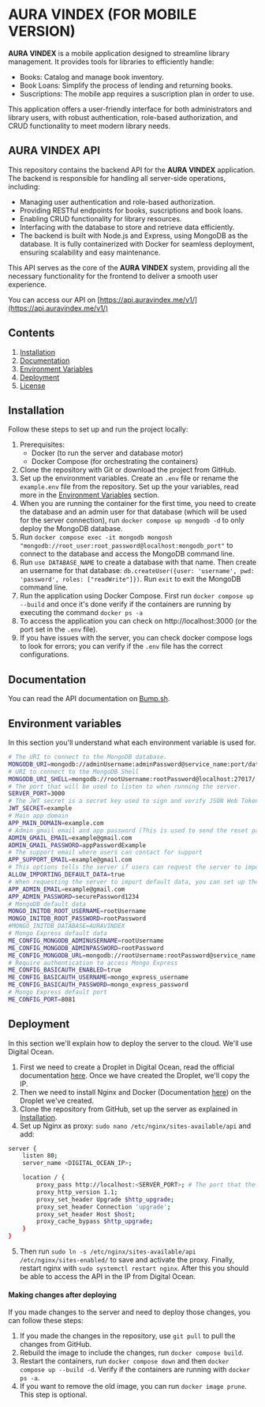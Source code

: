 # AURA VINDEX (FOR MOBILE VERSION)
**AURA VINDEX** is a mobile application designed to streamline library management. It provides tools for libraries to efficiently handle:
- Books: Catalog and manage book inventory.
- Book Loans: Simplify the process of lending and returning books.
- Suscriptions: The mobile app requires a suscription plan in order to use.

This application offers a user-friendly interface for both administrators and library users, with robust authentication, role-based authorization, and CRUD functionality to meet modern library needs.

## AURA VINDEX API
This repository contains the backend API for the **AURA VINDEX** application. The backend is responsible for handling all server-side operations, including:
- Managing user authentication and role-based authorization.
- Providing RESTful endpoints for books, suscriptions and book loans.
- Enabling CRUD functionality for library resources.
- Interfacing with the database to store and retrieve data efficiently.
- The backend is built with Node.js and Express, using MongoDB as the database. It is fully containerized with Docker for seamless deployment, ensuring scalability and easy maintenance.

This API serves as the core of the **AURA VINDEX** system, providing all the necessary functionality for the frontend to deliver a smooth user experience.

You can access our API on [https://api.auravindex.me/v1/](https://api.auravindex.me/v1/)

## Contents
1. [Installation](#installation)
2. [Documentation](#documentation)
4. [Environment Variables](#environment-variables)
5. [Deployment](#deployment)
6. [License](https://github.com/UCASV/programaci-n-web-0-2024-proyecto-backend-elektro?tab=GPL-3.0-1-ov-file#readme)

## Installation
Follow these steps to set up and run the project locally:
1. Prerequisites:
    - Docker (to run the server and database motor)
    - Docker Compose (for orchestrating the containers)
2. Clone the repository with Git or download the project from GitHub.
3. Set up the environment variables. Create an `.env` file or rename the `example.env` file from the repository. Set up the your variables, read more in the [Environment Variables](#environment-variables) section.
4. When you are running the container for the first time, you need to create the database and an admin user for that database (which will be used for the server connection), run `docker compose up mongodb -d` to only deploy the MongoDB database.
5. Run `docker compose exec -it mongodb mongosh "mongodb://root_user:root_password@localhost:mongodb_port"` to connect to the database and access the MongoDB command line.
6. Run `use DATABASE_NAME` to create a database with that name. Then create an username for that database: `db.createUser({user: 'username', pwd: 'password', roles: ["readWrite"]})`. Run `exit` to exit the MongoDB command line.
4. Run the application using Docker Compose. First run `docker compose up --build` and once it's done verify if the containers are running by executing the command `docker ps -a`
5. To access the application you can check on http://localhost:3000 (or the port set in the `.env` file).
6. If you have issues with the server, you can check docker compose logs to look for errors; you can verify if the `.env` file has the correct configurations.
## Documentation
You can read the API documentation on [Bump.sh](https://bump.sh/elektro/doc/auravindex/).
## Environment variables
In this section you'll understand what each environment variable is used for.
```bash
# The URI to connect to the MongoDB database.
MONGODB_URI=mongodb://adminUsername:adminPassword@service_name:port/database_name
# URI to connect to the MongoDB Shell
MONGODB_URI_SHELL=mongodb://rootUsername:rootPassword@localhost:27017/
# The port that will be used to listen to when running the server.
SERVER_PORT=3000
# The JWT secret is a secret key used to sign and verify JSON Web Tokens (JWT).
JWT_SECRET=example
# Main app domain
APP_MAIN_DOMAIN=example.com
# Admin gmail email and app password (This is used to send the reset password links to emails)
ADMIN_GMAIL_EMAIL=example@gmail.com
ADMIN_GMAIL_PASSWORD=appPasswordExample
# The support email where users can contact for support
APP_SUPPORT_EMAIL=example@gmail.com
# This options tells the server if users can request the server to import default data (they cannot access this data).
ALLOW_IMPORTING_DEFAULT_DATA=true
# When requesting the server to import default data, you can set up the credentials for the default admin user.
APP_ADMIN_EMAIL=example@gmail.com
APP_ADMIN_PASSWORD=securePassword1234
# MongoDB default data
MONGO_INITDB_ROOT_USERNAME=rootUsername
MONGO_INITDB_ROOT_PASSWORD=rootPassword
#MONGO_INITDB_DATABASE=AURAVINDEX
# Mongo Express default data
ME_CONFIG_MONGODB_ADMINUSERNAME=rootUsername
ME_CONFIG_MONGODB_ADMINPASSWORD=rootPassword
ME_CONFIG_MONGODB_URL=mongodb://rootUsername:rootPassword@service_name:27017/?authSource=admin
# Require authentication to access Mongo Express
ME_CONFIG_BASICAUTH_ENABLED=true
ME_CONFIG_BASICAUTH_USERNAME=mongo_express_username
ME_CONFIG_BASICAUTH_PASSWORD=mongo_express_password
# Mongo Express default port
ME_CONFIG_PORT=8081
```
## Deployment
In this section we'll explain how to deploy the server to the cloud. We'll use Digital Ocean. 
1. First we need to create a Droplet in Digital Ocean, read the official documentation [here](https://docs.digitalocean.com/products/droplets/). Once we have created the Droplet, we'll copy the IP.
2. Then we need to install Nginx and Docker (Documentation [here](https://www.digitalocean.com/community/tutorials/how-to-install-and-use-docker-on-ubuntu-20-04)) on the Droplet we've created. 
3. Clone the repository from GitHub, set up the server as explained in [Installation](#installation). 
4. Set up Nginx as proxy: `sudo nano /etc/nginx/sites-available/api` and add:
```bash
server {
    listen 80;
    server_name <DIGITAL_OCEAN_IP>;

    location / {
        proxy_pass http://localhost:<SERVER_PORT>; # The port that the server listens to
        proxy_http_version 1.1;
        proxy_set_header Upgrade $http_upgrade;
        proxy_set_header Connection 'upgrade';
        proxy_set_header Host $host;
        proxy_cache_bypass $http_upgrade;
    }
}
```
5. Then run `sudo ln -s /etc/nginx/sites-available/api /etc/nginx/sites-enabled/` to save and activate the proxy. Finally, restart nginx with `sudo systemctl restart nginx`. After this you should be able to access the API in the IP from Digital Ocean.
#### Making changes after deploying
If you made changes to the server and need to deploy those changes, you can follow these steps:
1. If you made the changes in the repository, use `git pull` to pull the changes from GitHub.
2. Rebuild the image to include the changes, run `docker compose build`. 
3. Restart the containers, run `docker compose down` and then `docker compose up --build -d`. Verify if the containers are running with `docker ps -a`. 
4. If you want to remove the old image, you can run `docker image prune`. This step is optional.
